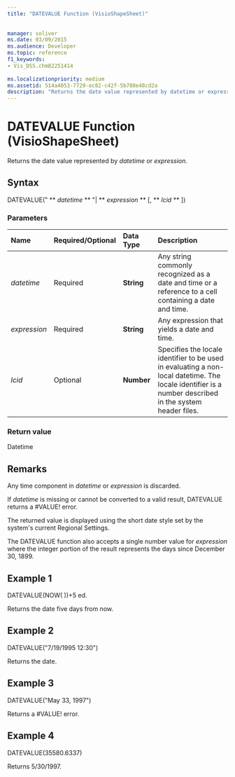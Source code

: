 ```yaml
---
title: "DATEVALUE Function (VisioShapeSheet)"
 
 
manager: soliver
ms.date: 03/09/2015
ms.audience: Developer
ms.topic: reference
f1_keywords:
- Vis_DSS.chm82251414
 
ms.localizationpriority: medium
ms.assetid: 514a4053-7729-ec82-c42f-5b780e48cd2a
description: "Returns the date value represented by datetime or expression."
---
```


# DATEVALUE Function (VisioShapeSheet)

Returns the date value represented by  _datetime_ or  _expression_.
  
## Syntax

DATEVALUE(" ** *datetime* ** "| ** *expression* ** [, ** *lcid* ** ]) 
  
### Parameters

|**Name**|**Required/Optional**|**Data Type**|**Description**|
|:-----|:-----|:-----|:-----|
| _datetime_ <br/> |Required  <br/> |**String** <br/> |Any string commonly recognized as a date and time or a reference to a cell containing a date and time. |
| _expression_ <br/> |Required  <br/> |**String** <br/> |Any expression that yields a date and time. |
| _lcid_ <br/> |Optional  <br/> |**Number** <br/> |Specifies the locale identifier to be used in evaluating a non-local datetime. The locale identifier is a number described in the system header files. |
   
### Return value

Datetime
  
## Remarks

Any time component in  *datetime*  or  *expression*  is discarded. 
  
If  *datetime*  is missing or cannot be converted to a valid result, DATEVALUE returns a #VALUE! error. 
  
The returned value is displayed using the short date style set by the system's current Regional Settings. 
  
The DATEVALUE function also accepts a single number value for  *expression*  where the integer portion of the result represents the days since December 30, 1899. 
  
## Example 1

DATEVALUE(NOW( ))+5 ed.
  
Returns the date five days from now.
  
## Example 2

DATEVALUE("7/19/1995 12:30")
  
Returns the date.
  
## Example 3

DATEVALUE("May 33, 1997")
  
Returns a #VALUE! error.
  
## Example 4

DATEVALUE(35580.6337)
  
Returns 5/30/1997.
  


